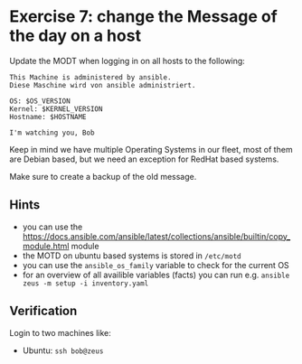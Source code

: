 # Exercise 7: change the Message of the day on a host

Update the MODT when logging in on all hosts to the following:

```
This Machine is administered by ansible.
Diese Maschine wird von ansible administriert.

OS: $OS_VERSION
Kernel: $KERNEL_VERSION
Hostname: $HOSTNAME

I'm watching you, Bob
```

Keep in mind we have multiple Operating Systems in our fleet, most of them are Debian based, but we need an exception for RedHat based systems.

Make sure to create a backup of the old message.

## Hints
- you can use the https://docs.ansible.com/ansible/latest/collections/ansible/builtin/copy_module.html module
- the MOTD on ubuntu based systems is stored in `/etc/motd`
- you can use the `ansible_os_family` variable to check for the current OS
- for an overview of all availible variables (facts) you can run e.g. `ansible zeus -m setup -i inventory.yaml`

## Verification
Login to two machines like:
- Ubuntu: `ssh bob@zeus`
